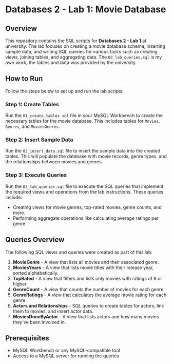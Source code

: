 # Databases 2 - Lab 1: Movie Database

## Overview
This repository contains the SQL scripts for **Databases 2 - Lab 1** at university. The lab focuses on creating a movie database schema, inserting sample data, and writing SQL queries for various tasks such as creating views, joining tables, and aggregating data. The `03_lab_queries.sql` is my own work, the tables and data was provided by the university.


## How to Run
Follow the steps below to set up and run the lab scripts:

### Step 1: Create Tables
Run the `01_create_tables.sql` file in your MySQL Workbench to create the necessary tables for the movie database. This includes tables for `Movies`, `Genres`, and `MoviesGenres`.

### Step 2: Insert Sample Data
Run the `02_insert_data.sql` file to insert the sample data into the created tables. This will populate the database with movie records, genre types, and the relationships between movies and genres.

### Step 3: Execute Queries
Run the `03_lab_queries.sql` file to execute the SQL queries that implement the required views and operations from the lab instructions. These queries include:
- Creating views for movie genres, top-rated movies, genre counts, and more.
- Performing aggregate operations like calculating average ratings per genre.

## Queries Overview
The following SQL views and queries were created as part of this lab:

1. **MovieGenre** - A view that lists all movies and their associated genre.
2. **MoviesYears** - A view that lists movie titles with their release year, sorted alphabetically.
3. **TopRated** - A view that filters and lists only movies with ratings of 8 or higher.
4. **GenreCount** - A view that counts the number of movies for each genre.
5. **GenreRatings** - A view that calculates the average movie rating for each genre.
6. **Actors and Relationships** - SQL queries to create tables for actors, link them to movies, and insert actor data.
7. **MoviesDoneByActor** - A view that lists actors and how many movies they've been involved in.

## Prerequisites
- MySQL Workbench or any MySQL-compatible tool
- Access to a MySQL server for running the queries


